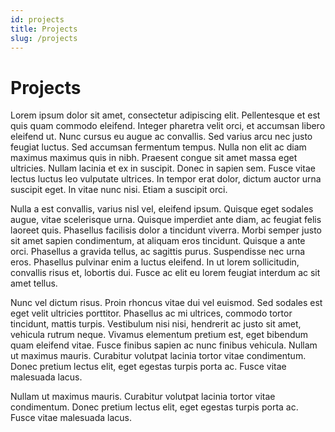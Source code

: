 ```yaml
---
id: projects
title: Projects
slug: /projects
---
```


# Projects

Lorem ipsum dolor sit amet, consectetur adipiscing elit. Pellentesque et est quis quam commodo eleifend. Integer pharetra velit orci, et accumsan libero eleifend ut. Nunc cursus eu augue ac convallis. Sed varius arcu nec justo feugiat luctus. Sed accumsan fermentum tempus. Nulla non elit ac diam maximus maximus quis in nibh. Praesent congue sit amet massa eget ultricies. Nullam lacinia et ex in suscipit. Donec in sapien sem. Fusce vitae lectus luctus leo vulputate ultrices. In tempor erat dolor, dictum auctor urna suscipit eget. In vitae nunc nisi. Etiam a suscipit orci.

Nulla a est convallis, varius nisl vel, eleifend ipsum. Quisque eget sodales augue, vitae scelerisque urna. Quisque imperdiet ante diam, ac feugiat felis laoreet quis. Phasellus facilisis dolor a tincidunt viverra. Morbi semper justo sit amet sapien condimentum, at aliquam eros tincidunt. Quisque a ante orci. Phasellus a gravida tellus, ac sagittis purus. Suspendisse nec urna eros. Phasellus pulvinar enim a luctus eleifend. In ut lorem sollicitudin, convallis risus et, lobortis dui. Fusce ac elit eu lorem feugiat interdum ac sit amet tellus.

Nunc vel dictum risus. Proin rhoncus vitae dui vel euismod. Sed sodales est eget velit ultricies porttitor. Phasellus ac mi ultrices, commodo tortor tincidunt, mattis turpis. Vestibulum nisi nisi, hendrerit ac justo sit amet, vehicula rutrum neque. Vivamus elementum pretium est, eget bibendum quam eleifend vitae. Fusce finibus sapien ac nunc finibus vehicula. Nullam ut maximus mauris. Curabitur volutpat lacinia tortor vitae condimentum. Donec pretium lectus elit, eget egestas turpis porta ac. Fusce vitae malesuada lacus.

Nullam ut maximus mauris. Curabitur volutpat lacinia tortor vitae condimentum.
Donec pretium lectus elit, eget egestas turpis porta ac. Fusce vitae malesuada lacus.